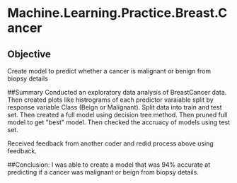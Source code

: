 # Machine.Learning.Practice.Breast.Cancer

## Objective
Create model to predict whether a cancer is malignant or benign from biopsy details

##Summary
Conducted an exploratory data analysis of BreastCancer data. Then created plots like histrograms of each predictor varaiable split by response variable Class (Beign or Malignant). Split data into train and test set. Then created a full model using decision tree method. Then pruned full model to get "best" model. Then checked the accruacy of models using test set. 

Received feedback from another coder and redid process above using feedback. 

##Conclusion:
I was able to create a model that was 94% accurate at predicting if a cancer was malignant or beign from biopsy details. 
